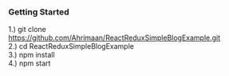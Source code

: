 ### Getting Started

1.) git clone https://github.com/Ahrimaan/ReactReduxSimpleBlogExample.git <br>
2.) cd ReactReduxSimpleBlogExample<br>
3.) npm install<br>
4.) npm start<br>
```<br>
